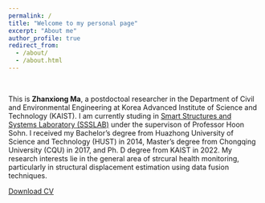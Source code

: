 ```yaml
---
permalink: /
title: "Welcome to my personal page"
excerpt: "About me"
author_profile: true
redirect_from: 
  - /about/
  - /about.html
---
```


&nbsp;

This is **Zhanxiong Ma**, a postdoctoal researcher in the Department of Civil and Environmental Engineering at Korea Advanced Institute of Science and Technology (KAIST). I am currently studing in [Smart Structures and Systems Laboratory (SSSLAB)](http://ssslab.kaist.ac.kr/main/main.html) under the supervison of Professor Hoon Sohn. I received my Bachelor’s degree from Huazhong University of Science and Technology (HUST) in 2014, Master’s degree from Chongqing University (CQU) in 2017, and Ph. D degree from KAIST in 2022. My research interests lie in the general area of strcural health monitoring, particularly in structural displacement estimation using data fusion techniques. 

[Download CV](https://mazhanxiong.github.io/files/CV_EN_202208.pdf)
